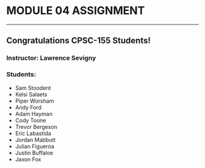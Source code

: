 # MODULE 04 ASSIGNMENT
---  
## Congratulations CPSC-155 Students!
  
### Instructor: Lawrence Sevigny
  
### Students:
* Sam Stoodent
* Kelsi Salaets
* Piper Worsham
* Andy Ford
* Adam Hayman
* Cody Toone
* Trevor Bergeson
* Eric Labastida
* Jordan Mabbutt
* Julian Figueroa
* Justin Buffaloe
* Jaxon Fox
